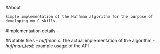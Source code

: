 #About

	Simple implementation of the Huffman algorithm for the purpose of developing my C skills.

#Implementation details
	- 

#Notable files
	- *huffman.c:* the actual implementation of the algorithm
	- *huffman_test:* example usage of the API
